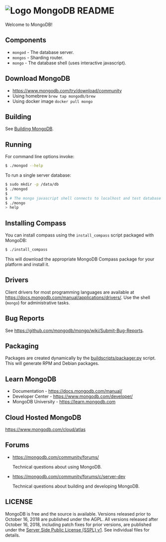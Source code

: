 # ![Logo](docs/leaf.svg) MongoDB README

Welcome to MongoDB!

## Components

- `mongod` - The database server.
- `mongos` - Sharding router.
- `mongo` - The database shell (uses interactive javascript).

## Download MongoDB

- https://www.mongodb.com/try/download/community
- Using homebrew `brew tap mongodb/brew`
- Using docker image `docker pull mongo`

## Building

See [Building MongoDB](docs/building.md).

## Running

For command line options invoke:

```bash
$ ./mongod --help
```

To run a single server database:

```bash
$ sudo mkdir -p /data/db
$ ./mongod
$
$ # The mongo javascript shell connects to localhost and test database by default:
$ ./mongo
> help
```

## Installing Compass

You can install compass using the `install_compass` script packaged with MongoDB:

```bash
$ ./install_compass
```

This will download the appropriate MongoDB Compass package for your platform
and install it.

## Drivers

Client drivers for most programming languages are available at
https://docs.mongodb.com/manual/applications/drivers/. Use the shell
(`mongo`) for administrative tasks.

## Bug Reports

See https://github.com/mongodb/mongo/wiki/Submit-Bug-Reports.

## Packaging

Packages are created dynamically by the [buildscripts/packager.py](buildscripts/packager.py) script.
This will generate RPM and Debian packages.

## Learn MongoDB

- Documentation - https://docs.mongodb.com/manual/
- Developer Center - https://www.mongodb.com/developer/
- MongoDB University - https://learn.mongodb.com

## Cloud Hosted MongoDB

https://www.mongodb.com/cloud/atlas

## Forums

- https://mongodb.com/community/forums/

  Technical questions about using MongoDB.

- https://mongodb.com/community/forums/c/server-dev

  Technical questions about building and developing MongoDB.

## LICENSE

MongoDB is free and the source is available. Versions released prior to
October 16, 2018 are published under the AGPL. All versions released after
October 16, 2018, including patch fixes for prior versions, are published
under the [Server Side Public License (SSPL) v1](LICENSE-Community.txt).
See individual files for details.
